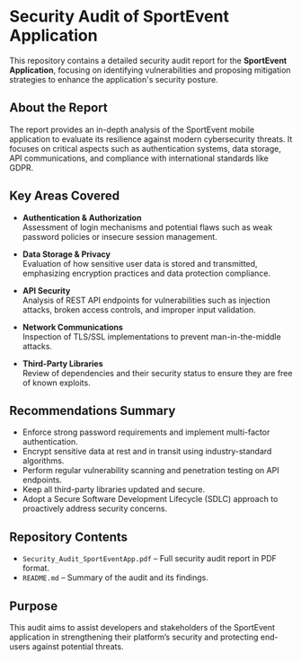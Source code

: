 #  Security Audit of SportEvent Application

This repository contains a detailed security audit report for the **SportEvent Application**, focusing on identifying vulnerabilities and proposing mitigation strategies to enhance the application's security posture.

##  About the Report
The report provides an in-depth analysis of the SportEvent mobile application to evaluate its resilience against modern cybersecurity threats. It focuses on critical aspects such as authentication systems, data storage, API communications, and compliance with international standards like GDPR.

##  Key Areas Covered
- **Authentication & Authorization**  
  Assessment of login mechanisms and potential flaws such as weak password policies or insecure session management.

- **Data Storage & Privacy**  
  Evaluation of how sensitive user data is stored and transmitted, emphasizing encryption practices and data protection compliance.

- **API Security**  
  Analysis of REST API endpoints for vulnerabilities such as injection attacks, broken access controls, and improper input validation.

- **Network Communications**  
  Inspection of TLS/SSL implementations to prevent man-in-the-middle attacks.

- **Third-Party Libraries**  
  Review of dependencies and their security status to ensure they are free of known exploits.

##  Recommendations Summary
- Enforce strong password requirements and implement multi-factor authentication.
- Encrypt sensitive data at rest and in transit using industry-standard algorithms.
- Perform regular vulnerability scanning and penetration testing on API endpoints.
- Keep all third-party libraries updated and secure.
- Adopt a Secure Software Development Lifecycle (SDLC) approach to proactively address security concerns.

##  Repository Contents
- `Security_Audit_SportEventApp.pdf` – Full security audit report in PDF format.
- `README.md` – Summary of the audit and its findings.

##  Purpose
This audit aims to assist developers and stakeholders of the SportEvent application in strengthening their platform’s security and protecting end-users against potential threats.

